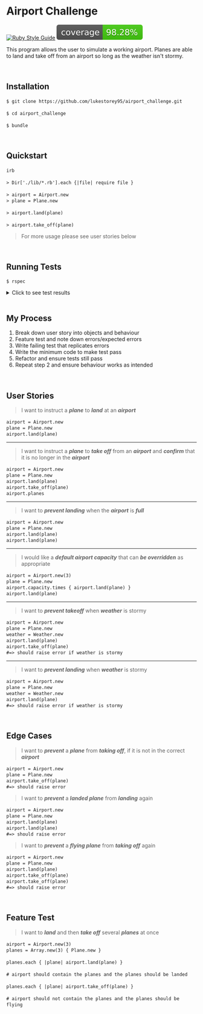 # Airport Challenge

[![Ruby Style Guide](https://img.shields.io/badge/code_style-rubocop-brightgreen.svg)](https://github.com/rubocop/rubocop)
[![Coverage](./badge.svg)](https://github.com/lukestorey95/airport_challenge)

This program allows the user to simulate a working airport. Planes are able to land and take off from an airport so long as the weather isn't stormy.

<br>

## Installation

```
$ git clone https://github.com/lukestorey95/airport_challenge.git

$ cd airport_challenge

$ bundle
```

<br>

## Quickstart

```
irb

> Dir['./lib/*.rb'].each {|file| require file }

> airport = Airport.new
> plane = Plane.new

> airport.land(plane)

> airport.take_off(plane)
```

> For more usage please see user stories below

<br>

## Running Tests

```
$ rspec
```

<details>
  <summary>Click to see test results</summary>

![Test results](./test_results.png))

</details>

<br>

## My Process

1. Break down user story into objects and behaviour
2. Feature test and note down errors/expected errors
3. Write failing test that replicates errors
4. Write the minimum code to make test pass
5. Refactor and ensure tests still pass
6. Repeat step 2 and ensure behaviour works as intended

<br>

## User Stories

> I want to instruct a **_plane_** to **_land_** at an **_airport_**

```
airport = Airport.new
plane = Plane.new
airport.land(plane)
```

---

> I want to instruct a **_plane_** to **_take off_** from an **_airport_** and **_confirm_** that it is no longer in the **_airport_**

```
airport = Airport.new
plane = Plane.new
airport.land(plane)
airport.take_off(plane)
airport.planes
```

---

> I want to **_prevent landing_** when the **_airport_** is **_full_**

```
airport = Airport.new
plane = Plane.new
airport.land(plane)
airport.land(plane)
```

---

> I would like a **_default airport capacity_** that can **_be overridden_** as appropriate

```
airport = Airport.new(3)
plane = Plane.new
airport.capacity.times { airport.land(plane) }
airport.land(plane)
```

---

> I want to **_prevent takeoff_** when **_weather_** is stormy

```
airport = Airport.new
plane = Plane.new
weather = Weather.new
airport.land(plane)
airport.take_off(plane)
#=> should raise error if weather is stormy
```

---

> I want to **_prevent landing_** when **_weather_** is stormy

```
airport = Airport.new
plane = Plane.new
weather = Weather.new
airport.land(plane)
#=> should raise error if weather is stormy
```

<br>

## Edge Cases

> I want to **_prevent_** a **_plane_** from **_taking off_**, if it is not in the correct **_airport_**

```
airport = Airport.new
plane = Plane.new
airport.take_off(plane)
#=> should raise error
```

> I want to **_prevent_** a **_landed plane_** from **_landing_** again

```
airport = Airport.new
plane = Plane.new
airport.land(plane)
airport.land(plane)
#=> should raise error
```

> I want to **_prevent_** a **_flying plane_** from **_taking off_** again

```
airport = Airport.new
plane = Plane.new
airport.land(plane)
airport.take_off(plane)
airport.take_off(plane)
#=> should raise error
```

<br>

## Feature Test

> I want to **_land_** and then **_take off_** several **_planes_** at once

```
airport = Airport.new(3)
planes = Array.new(3) { Plane.new }

planes.each { |plane| airport.land(plane) }

# airport should contain the planes and the planes should be landed

planes.each { |plane| airport.take_off(plane) }

# airport should not contain the planes and the planes should be flying
```
